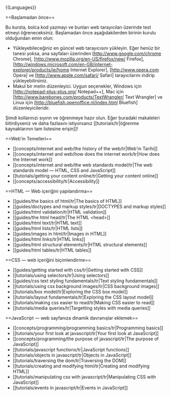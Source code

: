 {{Languages}}


==Başlamadan önce==

Bu kursta, bolca kod yazmayı ve bunları web tarayıcıları üzerinde test etmeyi öğreneceksiniz. Başlamadan önce aşağıdakilerden birinin kurulu olduğundan emin olun:

* Yükleyebileceğiniz en güncel web tarayıcısını yükleyin. Eğer henüz bir tanesi yoksa, ana sayfaları üzerinden [http://www.google.com/chrome Chrome], [http://www.mozilla.org/en-US/firefox/new/ Firefox], [http://windows.microsoft.com/en-GB/internet-explorer/products/ie/home Internet Explorer], [http://www.opera.com Opera] ve [http://www.apple.com/safari/ Safari] tarayıcılarını indirip yükleyebilirsiniz.
* Makul bir metin düzenleyici. Uygun seçenekler, Windows için [http://notepad-plus-plus.org/ Notepad++], Mac için [http://www.barebones.com/products/TextWrangler/ Text Wrangler] ve Linux için [http://bluefish.openoffice.nl/index.html Bluefish] düzenleyicileridir.

Şimdi kollarınızı sıyırın ve öğrenmeye hazır olun. Eğer buradaki makaleleri bitirdiyseniz ve daha fazlasını istiyorsanız [[tutorials/tr|öğrenme kaynaklarının tam listesine erişin]]!

==Web'in Temelleri==

* [[concepts/internet and web/the history of the web/tr|Web'in Tarihi]]
* [[concepts/internet and web/how does the internet work/tr|How does the Internet work]]
* [[concepts/internet and web/the web standards model/tr|The web standards model — HTML, CSS and JavaScript]]
* [[tutorials/getting your content online/tr|Getting your content online]]
* [[concepts/accessibility/tr|Accessibility]]

==HTML — Web içeriğini yapılandırma==

* [[guides/the basics of html/tr|The basics of HTML]]
* [[guides/doctypes and markup styles/tr|DOCTYPES and markup styles]]
* [[guides/html validation/tr|HTML validation]]
* [[guides/the html head/tr|The HTML &lt;head&gt;]]
* [[guides/html text/tr|HTML text]]
* [[guides/html lists/tr|HTML lists]]
* [[guides/images in html/tr|Images in HTML]]
* [[guides/html links/tr|HTML links]]
* [[guides/html structural elements/tr|HTML structural elements]]
* [[guides/html tables/tr|HTML tables]]

==CSS — web içeriğini biçimlendirme==

* [[guides/getting started with css/tr|Getting started with CSS]]
* [[tutorials/using selectors/tr|Using selectors]]
* [[guides/css text styling fundamentals/tr|Text styling fundamentals]]
* [[tutorials/using css background images/tr|CSS background images]]
* [[tutorials/box model/tr|Exploring the CSS box model]]
* [[tutorials/layout fundamentals/tr|Exploring the CSS layout model]]
* [[tutorials/making css easier to read/tr|Making CSS easier to read]]
* [[tutorials/media queries/tr|Targetting styles with media queries]]

==JavaScript — web sayfanıza dinamik davranışlar eklemek==

* [[concepts/programming/programming basics/tr|Programming basics]]
* [[tutorials/your first look at javascript/tr|Your first look at JavaScript]]
* [[concepts/programming/the purpose of javascript/tr|The purpose of JavaScript]]
* [[tutorials/javascript functions/tr|JavaScript functions]]
* [[tutorials/objects in javascript/tr|Objects in JavaScript]]
* [[tutorials/traversing the dom/tr|Traversing the DOM]]
* [[tutorials/creating and modifying html/tr|Creating and modifying HTML]]
* [[tutorials/manipulating css with javascript/tr|Manipulating CSS with JavaScript]]
* [[tutorials/events in javascript/tr|Events in JavaScript]]